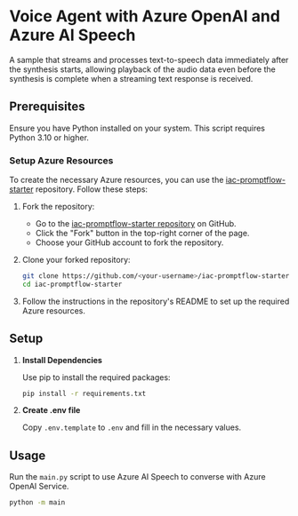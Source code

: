 # Voice Agent with Azure OpenAI and Azure AI Speech

A sample that streams and processes text-to-speech data immediately after the synthesis starts, allowing playback of the audio data even before the synthesis is complete when a streaming text response is received.

## Prerequisites

Ensure you have Python installed on your system. This script requires Python 3.10 or higher.

### Setup Azure Resources

To create the necessary Azure resources, you can use the [iac-promptflow-starter](https://github.com/aykhara/iac-promptflow-starter) repository. Follow these steps:

1. Fork the repository:

   - Go to the [iac-promptflow-starter repository](https://github.com/aykhara/iac-promptflow-starter) on GitHub.
   - Click the "Fork" button in the top-right corner of the page.
   - Choose your GitHub account to fork the repository.

1. Clone your forked repository:

   ```sh
   git clone https://github.com/<your-username>/iac-promptflow-starter.git
   cd iac-promptflow-starter

   ```

1. Follow the instructions in the repository's README to set up the required Azure resources.

## Setup

1. **Install Dependencies**

   Use pip to install the required packages:

   ```sh
   pip install -r requirements.txt
   ```

1. **Create .env file**

   Copy `.env.template` to `.env` and fill in the necessary values.

## Usage

Run the `main.py` script to use Azure AI Speech to converse with Azure OpenAI Service.

```sh
python -m main
```
